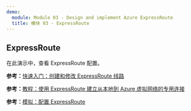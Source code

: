 ```yaml
---
demo:
  module: Module 03 - Design and implement Azure ExpressRoute
  title: 模块 03 - ExpressRoute
---
```

## ExpressRoute

在此演示中，查看 ExpressRoute 配置。

**参考：**[快速入门：创建和修改 ExpressRoute 线路](https://learn.microsoft.com/azure/expressroute/expressroute-howto-circuit-portal-resource-manager)

**参考：**[教程：使用 ExpressRoute 建立从本地到 Azure 虚拟网络的专用连接](https://learn.microsoft.com/azure/expressroute/configure-expressroute-private-peering)

**参考：**[模拟：配置 ExpressRoute](https://mslabs.cloudguides.com/guides/AZ-700%20Lab%20Simulation%20-%20Configure%20an%20ExpressRoute%20gateway)
